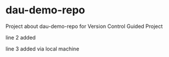 # dau-demo-repo
Project about dau-demo-repo for Version Control Guided Project

line 2 added

line 3 added via local machine
